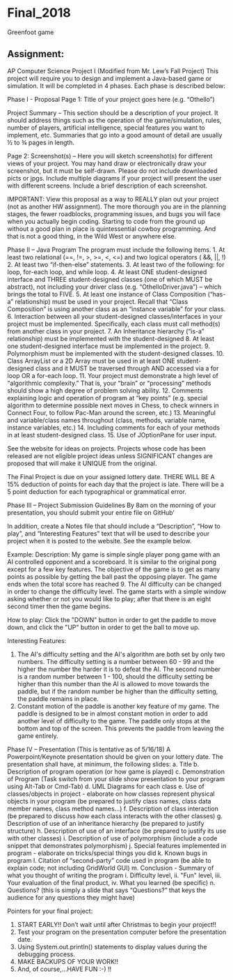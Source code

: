 # Final_2018
Greenfoot game
## Assignment:

AP Computer Science Project I
(Modified from Mr. Lew’s Fall Project)
This project will require you to design and implement a Java-based game or simulation. It will be completed in 4 phases. Each phase is described below:

Phase I - Proposal
Page 1:
Title of your project goes here (e.g. “Othello”)

Project Summary – This section should be a description of your project. It should address things such as the operation of the game/simulation, rules, number of players, artificial intelligence, special features you want to implement, etc. Summaries that go into a good amount of detail are usually ½ to ¾ pages in length.

Page 2:
Screenshot(s) – Here you will sketch screenshot(s) for different views of your project. You may hand draw or electronically draw your screenshot, but it must be self-drawn. Please do not include downloaded picts or jpgs. Include multiple diagrams if your project will present the user with different screens. Include a brief description of each screenshot.

IMPORTANT: View this proposal as a way to REALLY plan out your project (not as another
HW assignment). The more thorough you are in the planning stages, the fewer roadblocks,
programming issues, and bugs you will face when you actually begin coding. Starting to code from the ground up without a good plan in place is quintessential cowboy programming. And that is not a good thing, in the Wild West or anywhere else.

 
Phase II – Java Program
The program must include the following items.
	1.	At least two relational (==, !=, >, >=, <, <=) and two logical operators ( &&, ||, !)
	2.	At least two “if-then-else” statements.
	3.	At least two of the following: for loop, for-each loop, and while loop.
	4.	At least ONE student-designed interface and THREE student-designed classes (one of which MUST be abstract), not including your driver class (e.g. “OthelloDriver.java”) – which brings the total to FIVE.
	5.	At least one instance of Class Composition (“has-a” relationship) must be used in your project. Recall that “Class Composition” is using another class as an “instance variable” for your class. 
	6.	Interaction between all your student-designed classes/interfaces in your project must be implemented. Specifically, each class must call method(s) from another class in your project.
	7.	An Inheritance hierarchy (“is-a” relationship) must be implemented with the student-designed 
	8.	At least one student-designed interface must be implemented in the project.
	9.	Polymorphism must be implemented with the student-designed classes.
	10.	Class ArrayList or a 2D Array must be used in at least ONE student-designed class and it MUST be traversed through AND accessed via a for loop OR a for-each loop.
	11.	Your project must demonstrate a high level of “algorithmic complexity.” That is, your “brain” or “processing” methods should show a high degree of problem solving ability.
	12.	Comments explaining logic and operation of program at “key points” (e.g. special algorithm to determine possible next moves in Chess, to check winners in Connect Four, to follow Pac-Man around the screen, etc.)
	13.	Meaningful and variable/class names throughout (class, methods, variable name, instance variables, etc.)
	14.	Including comments for each of your methods in at least student-designed class. 
     15.	Use of JOptionPane for user input.

See the website for ideas on projects. Projects whose code has been released are not eligible project ideas unless SIGNIFICANT changes are proposed that will make it UNIQUE from the original.

The Final Project is due on your assigned lottery date. THERE WILL BE A 15% deduction of points for each day that the project is late. There will be a 5 point deduction for each typographical or grammatical error.




 
Phase III – Project Submission Guidelines
By 8am on the morning of your presentation, you should submit your entire file on GitHub’

In addition, create a Notes file that should include a “Description”, “How to play”, and “Interesting Features” text that will be used to describe your project when it is posted to the website. See the example below.

Example:
Description:
My game is simple single player pong game with an AI controlled opponent and a scoreboard. It is similar to the original pong except for a few key features. The objective of the game is to get as many points as possible by getting the ball past the opposing player. The game ends when the total score has reached 9. The AI difficulty can be changed in order to change the difficulty level. The game starts with a simple window asking whether or not you would like to play; after that there is an eight second timer then the game begins.

How to play:
Click the "DOWN" button in order to get the paddle to move down, and click the "UP" button in order to get the ball to move up.

Interesting Features:
1. The AI's difficulty setting and the AI's algorithm are both set by only two numbers. The difficulty setting is a number between 60 - 99 and the higher the number the harder it is to defeat the AI. The second number is a random number between 1 - 100, should the difficulty setting be higher than this number than the AI is allowed to move towards the paddle, but if the random number be higher than the difficulty setting, the paddle remains in place.
2. Constant motion of the paddle is another key feature of my game. The paddle is designed to be in almost constant motion in order to add another level of difficulty to the game. The paddle only stops at the bottom and top of the screen. This prevents the paddle from leaving the game entirely.


 
Phase IV – Presentation (This is tentative as of 5/16/18)
A Powerpoint/Keynote presentation should be given on your lottery date. The presentation shall have, at minimum, the following slides:
a.	Title
b.	Description of program operation (or how game is played)
c.	Demonstration of Program (Task switch from your slide show presentation to your program using Alt-Tab or Cmd-Tab)
d.	UML Diagrams for each class
e.	Use of classes/objects in project - elaborate on how classes represent physical objects in your program (be prepared to justify class names, class data member names, class method names…)
f.	Description of class interaction (be prepared to discuss how each class interacts with the other classes)
g.	Description of use of an inheritance hierarchy (be prepared to justify structure)
h.	Description of use of an interface (be prepared to justify its use with other classes)
i.	Description of use of polymorphism (include a code snippet that demonstrates polymorphism)
j.	Special features implemented in program - elaborate on tricks/special things you did
k.	Known bugs in program
l.	Citation of “second-party” code used in program (be able to explain code; not including GridWorld GUI)
m.	Conclusion - Summary of what you thought of writing the program 
	i.	Difficulty level, 
	ii. 	"Fun" level, 
	iii. 	Your evaluation of the final product, 
iv.	What you learned (be specific)
n.	Questions? (this is simply a slide that says “Questions?” that keys the audience for any questions they might have)


Pointers for your final project:
1.	START EARLY!! Don’t wait until after Christmas to begin your project!! 
2.	Test your program on the presentation computer before the presentation date.
3.	Using System.out.println() statements to display values during the debugging process.
4.	MAKE BACKUPS OF YOUR WORK!!
5.	And, of course,…HAVE FUN :-) !!

